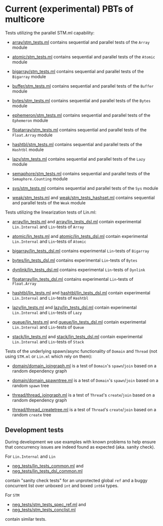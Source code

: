 Current (experimental) PBTs of multicore
========================================

Tests utilizing the parallel STM.ml capability:

 - [array/stm_tests.ml](array/stm_tests.ml) contains sequential and
   parallel tests of the `Array` module

 - [atomic/stm_tests.ml](atomic/stm_tests.ml) contains sequential and
   parallel tests of the `Atomic` module

 - [bigarray/stm_tests.ml](bigarray/stm_tests.ml) contains sequential and
   parallel tests of the `Bigarray` module

 - [buffer/stm_tests.ml](buffer/stm_tests.ml) contains sequential and
   parallel tests of the `Buffer` module

 - [bytes/stm_tests.ml](bytes/stm_tests.ml) contains sequential and
   parallel tests of the `Bytes` module

 - [ephemeron/stm_tests.ml](ephemeron/stm_tests.ml) contains sequential and
   parallel tests of the `Ephemeron` module

 - [floatarray/stm_tests.ml](floatarray/stm_tests.ml) contains sequential and
   parallel tests of the `Float.Array` module

 - [hashtbl/stm_tests.ml](hashtbl/stm_tests.ml) contains sequential and
   parallel tests of the `Hashtbl` module

 - [lazy/stm_tests.ml](lazy/stm_tests.ml) contains sequential and
   parallel tests of the `Lazy` module

 - [semaphore/stm_tests.ml](semaphore/stm_tests.ml) contains sequential and
   parallel tests of the `Semaphore.Counting` module

 - [sys/stm_tests.ml](sys/stm_tests.ml) contains sequential and
   parallel tests of the `Sys` module

 - [weak/stm_tests.ml](weak/stm_tests.ml) and
   [weak/stm_tests_hashset.ml](weak/stm_tests_hashset.ml) contains sequential and
   parallel tests of the `Weak` module



Tests utilizing the linearization tests of Lin.ml:

 - [array/lin_tests.ml](array/lin_tests.ml) and [array/lin_tests_dsl.ml](array/lin_tests_dsl.ml)
   contain experimental `Lin.Internal` and `Lin`-tests of `Array`

 - [atomic/lin_tests.ml](atomic/lin_tests.ml) and [atomic/lin_tests_dsl.ml](atomic/lin_tests_dsl.ml)
   contain experimental `Lin.Internal` and `Lin`-tests of `Atomic`

 - [bigarray/lin_tests_dsl.ml](bigarray/lin_tests_dsl.ml) contains experimental `Lin`-tests of `Bigarray`

 - [bytes/lin_tests_dsl.ml](bytes/lin_tests_dsl.ml) contains experimental `Lin`-tests of `Bytes`

 - [dynlink/lin_tests_dsl.ml](dynlink/lin_tests_dsl.ml) contains experimental `Lin`-tests of `Dynlink`

 - [floatarray/lin_tests_dsl.ml](floatarray/lin_tests_dsl.ml) contains experimental `Lin`-tests of `Float.Array`

 - [hashtbl/lin_tests.ml](hashtbl/lin_tests.ml) and [hashtbl/lin_tests_dsl.ml](hashtbl/lin_tests_dsl.ml)
   contain experimental `Lin.Internal` and `Lin`-tests of `Hashtbl`

 - [lazy/lin_tests.ml](lazy/lin_tests.ml) and [lazy/lin_tests_dsl.ml](lazy/lin_tests_dsl.ml)
   contain experimental `Lin.Internal` and `Lin`-tests of `Lazy`

 - [queue/lin_tests.ml](queue/lin_tests.ml) and [queue/lin_tests_dsl.ml](queue/lin_tests_dsl.ml)
   contain experimental `Lin.Internal` and `Lin`-tests of `Queue`

 - [stack/lin_tests.ml](stack/lin_tests.ml) and [stack/lin_tests_dsl.ml](stack/lin_tests_dsl.ml)
   contain experimental `Lin.Internal` and `Lin`-tests of `Stack`



Tests of the underlying spawn/async functionality of `Domain` and
`Thread` (not using `STM.ml` or `Lin.ml` which rely on them):

 - [domain/domain_joingraph.ml](domain/domain_joingraph.ml) is a test of `Domain`'s
   `spawn`/`join` based on a random dependency graph

 - [domain/domain_spawntree.ml](domain/domain_spawntree.ml) is a test of `Domain`'s
   `spawn`/`join` based on a random `spawn` tree

 - [thread/thread_joingraph.ml](thread/thread_joingraph.ml) is a test of `Thread`'s
   `create`/`join` based on a random dependency graph

 - [thread/thread_createtree.ml](thread/thread_createtree.ml) is a test of `Thread`'s
   `create`/`join` based on a random `create` tree


Development tests
-----------------

During development we use examples with known problems to help ensure
that concurrency issues are indeed found as expected (aka. sanity
check).

For `Lin.Internal` and `Lin`
- [neg_tests/lin_tests_common.ml](neg_tests/lin_tests_common.ml) and
- [neg_tests/lin_tests_dsl_common.ml](neg_tests/lin_tests_dsl_common.ml)

contain "sanity check tests" for an unprotected global `ref` and a
buggy concurrent list over unboxed `int` and boxed `int64` types.

For `STM`
 - [neg_tests/stm_tests_spec_ref.ml](neg_tests/stm_tests_spec_ref.ml) and
 - [neg_tests/stm_tests_conclist.ml](neg_tests/stm_tests_conclist.ml)

contain similar tests.
